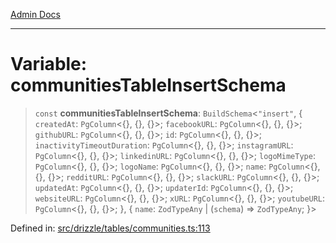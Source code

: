 [Admin Docs](/)

***

# Variable: communitiesTableInsertSchema

> `const` **communitiesTableInsertSchema**: `BuildSchema`\<`"insert"`, \{ `createdAt`: `PgColumn`\<\{\}, \{\}, \{\}\>; `facebookURL`: `PgColumn`\<\{\}, \{\}, \{\}\>; `githubURL`: `PgColumn`\<\{\}, \{\}, \{\}\>; `id`: `PgColumn`\<\{\}, \{\}, \{\}\>; `inactivityTimeoutDuration`: `PgColumn`\<\{\}, \{\}, \{\}\>; `instagramURL`: `PgColumn`\<\{\}, \{\}, \{\}\>; `linkedinURL`: `PgColumn`\<\{\}, \{\}, \{\}\>; `logoMimeType`: `PgColumn`\<\{\}, \{\}, \{\}\>; `logoName`: `PgColumn`\<\{\}, \{\}, \{\}\>; `name`: `PgColumn`\<\{\}, \{\}, \{\}\>; `redditURL`: `PgColumn`\<\{\}, \{\}, \{\}\>; `slackURL`: `PgColumn`\<\{\}, \{\}, \{\}\>; `updatedAt`: `PgColumn`\<\{\}, \{\}, \{\}\>; `updaterId`: `PgColumn`\<\{\}, \{\}, \{\}\>; `websiteURL`: `PgColumn`\<\{\}, \{\}, \{\}\>; `xURL`: `PgColumn`\<\{\}, \{\}, \{\}\>; `youtubeURL`: `PgColumn`\<\{\}, \{\}, \{\}\>; \}, \{ `name`: `ZodTypeAny` \| (`schema`) => `ZodTypeAny`; \}\>

Defined in: [src/drizzle/tables/communities.ts:113](https://github.com/Suyash878/talawa-api/blob/05d9dfc8d9c5928ef559c72f2ab0492d0dbbb48c/src/drizzle/tables/communities.ts#L113)
